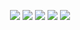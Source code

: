 <p align="center">
    <a href="https://github.com/damnkyro"><img src="https://img.shields.io/badge/python-3670A0?style=for-the-badge&logo=python&logoColor=ffdd54"></a>
    <a href="https://github.com/damnkyro"><img src="https://img.shields.io/badge/Tailwind_CSS-38B2AC?style=for-the-badge&logo=tailwind-css&logoColor=white"></a>
    <a href="https://github.com/damnkyro"><img src="https://img.shields.io/badge/typescript-%23007ACC.svg?style=for-the-badge&logo=typescript&logoColor=white"></a>
    <a href="https://github.com/damnkyro"><img src="https://img.shields.io/badge/JavaScript-F7DF1E?style=for-the-badge&logo=javascript&logoColor=black"></a>
    <a href="https://github.com/damnkyro"><img src="https://img.shields.io/badge/C++-00599C?style=for-the-badge&logo=C%2B%2B&logoColor=white"></a>
</p>
